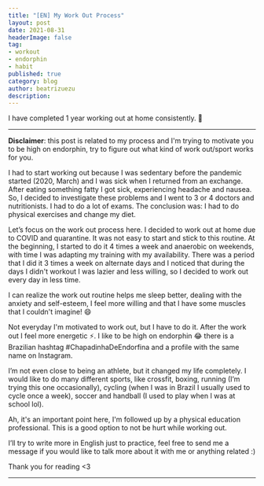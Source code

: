 ```yaml
---
title: "[EN] My Work Out Process"
layout: post
date: 2021-08-31
headerImage: false
tag:
- workout
- endorphin
- habit
published: true
category: blog
author: beatrizuezu
description: 
---
```


I have completed 1 year working out at home consistently. 
 🎉

---

**Disclaimer**: this post is related to my process and I'm trying to motivate you to be high on endorphin, try to figure out what kind of work out/sport works for you.

I had to start working out because I was sedentary before the pandemic started (2020, March) and I was sick when I returned from an exchange. After eating something fatty I got sick, experiencing headache and nausea. So, I decided to investigate these problems and I went to 3 or 4 doctors and nutritionists. I had to do a lot of exams. The conclusion was: I had to do physical exercises and change my diet.

Let’s focus on the work out process here. I decided to work out at home due to COVID and quarantine. It was not easy to start and stick to this routine. At the beginning, I started to do it 4 times a week and anaerobic on weekends, with time I was adapting my training with my availability. There was a period that I did it 3 times a week on alternate days and I noticed that during the days I didn't workout I was lazier and less willing, so I decided to work out every day in less time.

I can realize the work out routine helps me sleep better, dealing with the anxiety and self-esteem, I feel more willing and that I have some muscles that I couldn't imagine! 😄

Not everyday I'm motivated to work out, but I have to do it. After the work out I feel more energetic ⚡. I like to be high on endorphin 😂 there is a Brazilian hashtag #ChapadinhaDeEndorfina and a profile with the same name on Instagram.

I’m not even close to being an athlete, but it changed my life completely. I would like to do many different sports, like crossfit, boxing, running (I’m trying this one occasionally), cycling (when I was in Brazil I usually used to cycle once a week), soccer and handball (I used to play when I was at school lol).

Ah, it's an important point here, I'm followed up by a physical education professional. This is a good option to not be hurt while working out.

I’ll try to write more in English just to practice, feel free to send me a message if you would like to talk more about it with me or anything related :)


Thank you for reading <3

---
